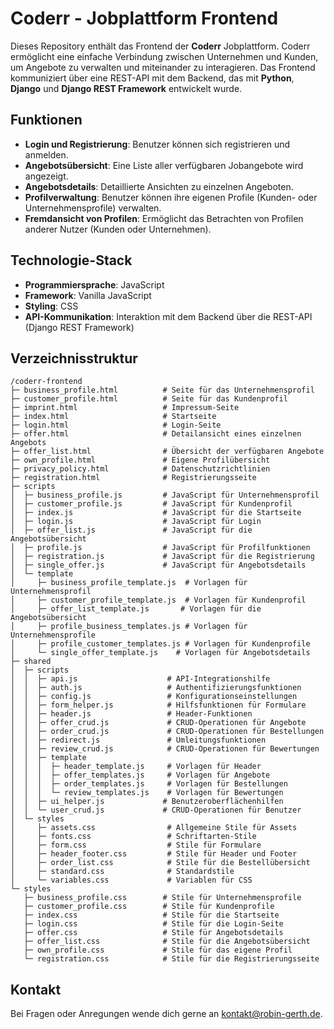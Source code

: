 # Coderr - Jobplattform Frontend

Dieses Repository enthält das Frontend der **Coderr** Jobplattform. Coderr ermöglicht eine einfache Verbindung zwischen Unternehmen und Kunden, um Angebote zu verwalten und miteinander zu interagieren. Das Frontend kommuniziert über eine REST-API mit dem Backend, das mit **Python**, **Django** und **Django REST Framework** entwickelt wurde.

## Funktionen

- **Login und Registrierung**: Benutzer können sich registrieren und anmelden.
- **Angebotsübersicht**: Eine Liste aller verfügbaren Jobangebote wird angezeigt.
- **Angebotsdetails**: Detaillierte Ansichten zu einzelnen Angeboten.
- **Profilverwaltung**: Benutzer können ihre eigenen Profile (Kunden- oder Unternehmensprofile) verwalten.
- **Fremdansicht von Profilen**: Ermöglicht das Betrachten von Profilen anderer Nutzer (Kunden oder Unternehmen).

## Technologie-Stack

- **Programmiersprache**: JavaScript
- **Framework**: Vanilla JavaScript
- **Styling**: CSS
- **API-Kommunikation**: Interaktion mit dem Backend über die REST-API (Django REST Framework)

## Verzeichnisstruktur

```plaintext
/coderr-frontend
├─ business_profile.html          # Seite für das Unternehmensprofil
├─ customer_profile.html          # Seite für das Kundenprofil
├─ imprint.html                   # Impressum-Seite
├─ index.html                     # Startseite
├─ login.html                     # Login-Seite
├─ offer.html                     # Detailansicht eines einzelnen Angebots
├─ offer_list.html                # Übersicht der verfügbaren Angebote
├─ own_profile.html               # Eigene Profilübersicht
├─ privacy_policy.html            # Datenschutzrichtlinien
├─ registration.html              # Registrierungsseite
├─ scripts
│  ├─ business_profile.js         # JavaScript für Unternehmensprofil
│  ├─ customer_profile.js         # JavaScript für Kundenprofil
│  ├─ index.js                    # JavaScript für die Startseite
│  ├─ login.js                    # JavaScript für Login
│  ├─ offer_list.js               # JavaScript für die Angebotsübersicht
│  ├─ profile.js                  # JavaScript für Profilfunktionen
│  ├─ registration.js             # JavaScript für die Registrierung
│  ├─ single_offer.js             # JavaScript für Angebotsdetails
│  └─ template
│     ├─ business_profile_template.js  # Vorlagen für Unternehmensprofil
│     ├─ customer_profile_template.js  # Vorlagen für Kundenprofil
│     ├─ offer_list_template.js       # Vorlagen für die Angebotsübersicht
│     ├─ profile_business_templates.js # Vorlagen für Unternehmensprofile
│     ├─ profile_customer_templates.js # Vorlagen für Kundenprofile
│     └─ single_offer_template.js    # Vorlagen für Angebotsdetails
├─ shared
│  ├─ scripts
│  │  ├─ api.js                    # API-Integrationshilfe
│  │  ├─ auth.js                   # Authentifizierungsfunktionen
│  │  ├─ config.js                 # Konfigurationseinstellungen
│  │  ├─ form_helper.js            # Hilfsfunktionen für Formulare
│  │  ├─ header.js                 # Header-Funktionen
│  │  ├─ offer_crud.js             # CRUD-Operationen für Angebote
│  │  ├─ order_crud.js             # CRUD-Operationen für Bestellungen
│  │  ├─ redirect.js               # Umleitungsfunktionen
│  │  ├─ review_crud.js            # CRUD-Operationen für Bewertungen
│  │  ├─ template
│  │  │  ├─ header_template.js     # Vorlagen für Header
│  │  │  ├─ offer_templates.js     # Vorlagen für Angebote
│  │  │  ├─ order_templates.js     # Vorlagen für Bestellungen
│  │  │  └─ review_templates.js    # Vorlagen für Bewertungen
│  │  ├─ ui_helper.js             # Benutzeroberflächenhilfen
│  │  └─ user_crud.js             # CRUD-Operationen für Benutzer
│  └─ styles
│     ├─ assets.css                # Allgemeine Stile für Assets
│     ├─ fonts.css                 # Schriftarten-Stile
│     ├─ form.css                  # Stile für Formulare
│     ├─ header_footer.css         # Stile für Header und Footer
│     ├─ order_list.css            # Stile für die Bestellübersicht
│     ├─ standard.css              # Standardstile
│     └─ variables.css             # Variablen für CSS
└─ styles
   ├─ business_profile.css        # Stile für Unternehmensprofile
   ├─ customer_profile.css        # Stile für Kundenprofile
   ├─ index.css                   # Stile für die Startseite
   ├─ login.css                   # Stile für die Login-Seite
   ├─ offer.css                   # Stile für Angebotsdetails
   ├─ offer_list.css              # Stile für die Angebotsübersicht
   ├─ own_profile.css             # Stile für das eigene Profil
   └─ registration.css            # Stile für die Registrierungsseite
```

## Kontakt

Bei Fragen oder Anregungen wende dich gerne an kontakt@robin-gerth.de.
